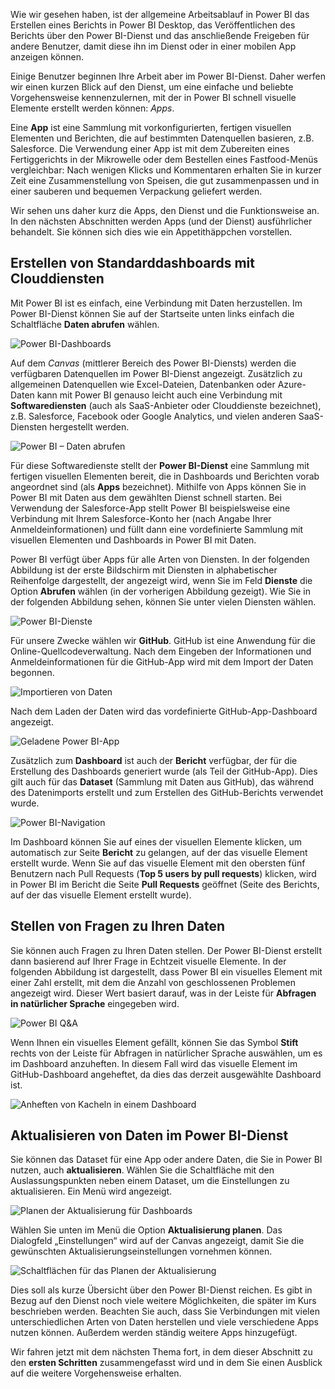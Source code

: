 Wie wir gesehen haben, ist der allgemeine Arbeitsablauf in Power BI das Erstellen eines Berichts in Power BI Desktop, das Veröffentlichen des Berichts über den Power BI-Dienst und das anschließende Freigeben für andere Benutzer, damit diese ihn im Dienst oder in einer mobilen App anzeigen können.

Einige Benutzer beginnen Ihre Arbeit aber im Power BI-Dienst. Daher werfen wir einen kurzen Blick auf den Dienst, um eine einfache und beliebte Vorgehensweise kennenzulernen, mit der in Power BI schnell visuelle Elemente erstellt werden können: *Apps*.

Eine **App** ist eine Sammlung mit vorkonfigurierten, fertigen visuellen Elementen und Berichten, die auf bestimmten Datenquellen basieren, z.B. Salesforce. Die Verwendung einer App ist mit dem Zubereiten eines Fertiggerichts in der Mikrowelle oder dem Bestellen eines Fastfood-Menüs vergleichbar: Nach wenigen Klicks und Kommentaren erhalten Sie in kurzer Zeit eine Zusammenstellung von Speisen, die gut zusammenpassen und in einer sauberen und bequemen Verpackung geliefert werden.

Wir sehen uns daher kurz die Apps, den Dienst und die Funktionsweise an. In den nächsten Abschnitten werden Apps (und der Dienst) ausführlicher behandelt. Sie können sich dies wie ein Appetithäppchen vorstellen.

## <a name="create-out-of-the-box-dashboards-with-cloud-services"></a>Erstellen von Standarddashboards mit Clouddiensten
Mit Power BI ist es einfach, eine Verbindung mit Daten herzustellen. Im Power BI-Dienst können Sie auf der Startseite unten links einfach die Schaltfläche **Daten abrufen** wählen.

![Power BI-Dashboards](../media/pbi-touring_01.png)

Auf dem *Canvas* (mittlerer Bereich des Power BI-Diensts) werden die verfügbaren Datenquellen im Power BI-Dienst angezeigt. Zusätzlich zu allgemeinen Datenquellen wie Excel-Dateien, Datenbanken oder Azure-Daten kann mit Power BI genauso leicht auch eine Verbindung mit **Softwarediensten** (auch als SaaS-Anbieter oder Clouddienste bezeichnet), z.B. Salesforce, Facebook oder Google Analytics, und vielen anderen SaaS-Diensten hergestellt werden.

![Power BI – Daten abrufen](../media/pbi-touring_02.png)

Für diese Softwaredienste stellt der **Power BI-Dienst** eine Sammlung mit fertigen visuellen Elementen bereit, die in Dashboards und Berichten vorab angeordnet sind (als **Apps** bezeichnet). Mithilfe von Apps können Sie in Power BI mit Daten aus dem gewählten Dienst schnell starten. Bei Verwendung der Salesforce-App stellt Power BI beispielsweise eine Verbindung mit Ihrem Salesforce-Konto her (nach Angabe Ihrer Anmeldeinformationen) und füllt dann eine vordefinierte Sammlung mit visuellen Elementen und Dashboards in Power BI mit Daten.

Power BI verfügt über Apps für alle Arten von Diensten. In der folgenden Abbildung ist der erste Bildschirm mit Diensten in alphabetischer Reihenfolge dargestellt, der angezeigt wird, wenn Sie im Feld **Dienste** die Option **Abrufen** wählen (in der vorherigen Abbildung gezeigt). Wie Sie in der folgenden Abbildung sehen, können Sie unter vielen Diensten wählen.

![Power BI-Dienste](../media/pbi-touring_03.png)

Für unsere Zwecke wählen wir **GitHub**. GitHub ist eine Anwendung für die Online-Quellcodeverwaltung. Nach dem Eingeben der Informationen und Anmeldeinformationen für die GitHub-App wird mit dem Import der Daten begonnen.

![Importieren von Daten](../media/pbi-touring_04.png)

Nach dem Laden der Daten wird das vordefinierte GitHub-App-Dashboard angezeigt.

![Geladene Power BI-App](../media/pbi-touring_05.png)

Zusätzlich zum **Dashboard** ist auch der **Bericht** verfügbar, der für die Erstellung des Dashboards generiert wurde (als Teil der GitHub-App). Dies gilt auch für das **Dataset** (Sammlung mit Daten aus GitHub), das während des Datenimports erstellt und zum Erstellen des GitHub-Berichts verwendet wurde.

![Power BI-Navigation](../media/pbi-touring_06.png)

Im Dashboard können Sie auf eines der visuellen Elemente klicken, um automatisch zur Seite **Bericht** zu gelangen, auf der das visuelle Element erstellt wurde. Wenn Sie auf das visuelle Element mit den obersten fünf Benutzern nach Pull Requests (**Top 5 users by pull requests**) klicken, wird in Power BI im Bericht die Seite **Pull Requests** geöffnet (Seite des Berichts, auf der das visuelle Element erstellt wurde).

## <a name="asking-questions-of-your-data"></a>Stellen von Fragen zu Ihren Daten
Sie können auch Fragen zu Ihren Daten stellen. Der Power BI-Dienst erstellt dann basierend auf Ihrer Frage in Echtzeit visuelle Elemente. In der folgenden Abbildung ist dargestellt, dass Power BI ein visuelles Element mit einer Zahl erstellt, mit dem die Anzahl von geschlossenen Problemen angezeigt wird. Dieser Wert basiert darauf, was in der Leiste für **Abfragen in natürlicher Sprache** eingegeben wird.

![Power BI Q&A](../media/pbi-touring_07.png)

Wenn Ihnen ein visuelles Element gefällt, können Sie das Symbol **Stift** rechts von der Leiste für Abfragen in natürlicher Sprache auswählen, um es im Dashboard anzuheften. In diesem Fall wird das visuelle Element im GitHub-Dashboard angeheftet, da dies das derzeit ausgewählte Dashboard ist.

![Anheften von Kacheln in einem Dashboard](../media/pbi-touring_08.png)

## <a name="refreshing-data-in-the-power-bi-service"></a>Aktualisieren von Daten im Power BI-Dienst
Sie können das Dataset für eine App oder andere Daten, die Sie in Power BI nutzen, auch **aktualisieren**. Wählen Sie die Schaltfläche mit den Auslassungspunkten neben einem Dataset, um die Einstellungen zu aktualisieren. Ein Menü wird angezeigt.

![Planen der Aktualisierung für Dashboards](../media/pbi-touring_09.png)

Wählen Sie unten im Menü die Option **Aktualisierung planen**. Das Dialogfeld „Einstellungen“ wird auf der Canvas angezeigt, damit Sie die gewünschten Aktualisierungseinstellungen vornehmen können.

![Schaltflächen für das Planen der Aktualisierung](../media/pbi-touring_10.png)

Dies soll als kurze Übersicht über den Power BI-Dienst reichen. Es gibt in Bezug auf den Dienst noch viele weitere Möglichkeiten, die später im Kurs beschrieben werden. Beachten Sie auch, dass Sie Verbindungen mit vielen unterschiedlichen Arten von Daten herstellen und viele verschiedene Apps nutzen können. Außerdem werden ständig weitere Apps hinzugefügt.

Wir fahren jetzt mit dem nächsten Thema fort, in dem dieser Abschnitt zu den **ersten Schritten** zusammengefasst wird und in dem Sie einen Ausblick auf die weitere Vorgehensweise erhalten.

